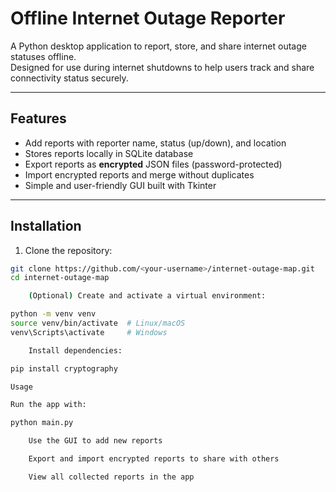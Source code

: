 # Offline Internet Outage Reporter

A Python desktop application to report, store, and share internet outage statuses offline.  
Designed for use during internet shutdowns to help users track and share connectivity status securely.

---

## Features

- Add reports with reporter name, status (up/down), and location  
- Stores reports locally in SQLite database  
- Export reports as **encrypted** JSON files (password-protected)  
- Import encrypted reports and merge without duplicates  
- Simple and user-friendly GUI built with Tkinter

---

## Installation

1. Clone the repository:

```bash
git clone https://github.com/<your-username>/internet-outage-map.git
cd internet-outage-map

    (Optional) Create and activate a virtual environment:

python -m venv venv
source venv/bin/activate  # Linux/macOS
venv\Scripts\activate     # Windows

    Install dependencies:

pip install cryptography

Usage

Run the app with:

python main.py

    Use the GUI to add new reports

    Export and import encrypted reports to share with others

    View all collected reports in the app
